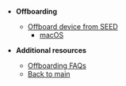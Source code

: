 - **Offboarding**
  - [Offboard device from SEED](offboard-device/offboard-device-from-seed)
    - [macOS](offboard-device/mac-os-using-script)
      

- **Additional resources**
  - [Offboarding FAQs](offboard-device/seed-offboarding-faqs.md)
  - [Back to main](/prerequisites-for-onboarding)